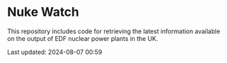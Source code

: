 # Nuke Watch

This repository includes code for retrieving the latest information available on the output of EDF nuclear power plants in the UK.

Last updated: 2024-08-07 00:59